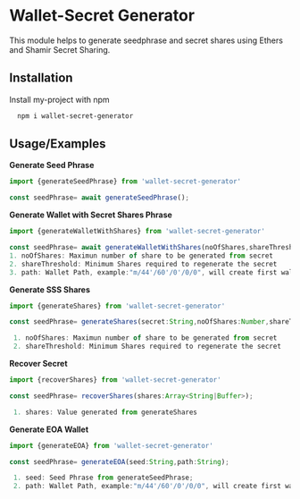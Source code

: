
# Wallet-Secret Generator

This module helps to generate seedphrase and secret shares using Ethers and Shamir Secret Sharing.


## Installation

Install my-project with npm

```bash
  npm i wallet-secret-generator
```
    
## Usage/Examples

**Generate Seed Phrase**

```javascript
import {generateSeedPhrase} from 'wallet-secret-generator'

const seedPhrase= await generateSeedPhrase();
```

**Generate Wallet with Secret Shares Phrase**

```javascript
import {generateWalletWithShares} from 'wallet-secret-generator'

const seedPhrase= await generateWalletWithShares(noOfShares,shareThreshold,walletPath);
1. noOfShares: Maximun number of share to be generated from secret
2. shareThreshold: Minimum Shares required to regenerate the secret
3. path: Wallet Path, example:"m/44'/60'/0'/0/0", will create first wallet from seedphrase
```

**Generate SSS Shares**

```javascript
import {generateShares} from 'wallet-secret-generator'

const seedPhrase= generateShares(secret:String,noOfShares:Number,shareThreshold:Number);

 1. noOfShares: Maximun number of share to be generated from secret
 2. shareThreshold: Minimum Shares required to regenerate the secret
```

**Recover Secret**

```javascript
import {recoverShares} from 'wallet-secret-generator'

const seedPhrase= recoverShares(shares:Array<String|Buffer>);

 1. shares: Value generated from generateShares

```

**Generate EOA Wallet**

```javascript
import {generateEOA} from 'wallet-secret-generator'

const seedPhrase= generateEOA(seed:String,path:String);

 1. seed: Seed Phrase from generateSeedPhrase;
 2. path: Wallet Path, example:"m/44'/60'/0'/0/0", will create first wallet from seedphrase

```

